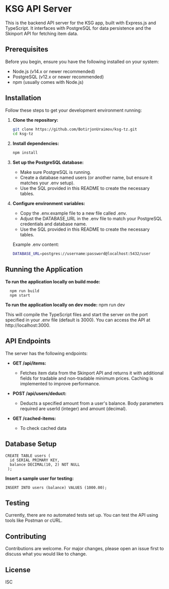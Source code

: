 # KSG API Server

This is the backend API server for the KSG app, built with Express.js and TypeScript. It interfaces with PostgreSQL for data persistence and the Skinport API for fetching item data.

## Prerequisites

Before you begin, ensure you have the following installed on your system:

- Node.js (v14.x or newer recommended)
- PostgreSQL (v12.x or newer recommended)
- npm (usually comes with Node.js)

## Installation

Follow these steps to get your development environment running:

1. **Clone the repository:**

   ```bash
   git clone https://github.com/BotirjonUraimov/ksg-tz.git
   cd ksg-tz

   ```

2. **Install dependencies:**

   ```bash
   npm install

   ```

3. **Set up the PostgreSQL database:**

   - Make sure PostgreSQL is running.
   - Create a database named users (or another name, but ensure it matches your .env setup).
   - Use the SQL provided in this README to create the necessary tables.

4. **Configure environment variables:**

   - Copy the .env.example file to a new file called .env.
   - Adjust the DATABASE_URL in the .env file to match your PostgreSQL credentials and database name.
   - Use the SQL provided in this README to create the necessary tables.

   Example .env content:

   ```bash
   DATABASE_URL=postgres://username:password@localhost:5432/user
   ```

## Running the Application

**To run the application locally on build mode:**

      npm run build
      npm start

**To run the application locally on dev mode:**
npm run dev

This will compile the TypeScript files and start the server on the port specified in your .env file (default is 3000). You can access the API at http://localhost:3000.

## API Endpoints

The server has the following endpoints:

- **GET /api/items:**
  - Fetches item data from the Skinport API and returns it with additional fields for tradable and non-tradable minimum prices. Caching is implemented to improve performance.
- **POST /api/users/deduct:**

  - Deducts a specified amount from a user's balance. Body parameters required are userId (integer) and amount (decimal).

- **GET /cached-items:**
  - To check cached data

## Database Setup

    CREATE TABLE users (
      id SERIAL PRIMARY KEY,
      balance DECIMAL(10, 2) NOT NULL
     );

**Insert a sample user for testing:**

    INSERT INTO users (balance) VALUES (1000.00);

## Testing

Currently, there are no automated tests set up. You can test the API using tools like Postman or cURL.

## Contributing

Contributions are welcome. For major changes, please open an issue first to discuss what you would like to change.

## License

ISC
